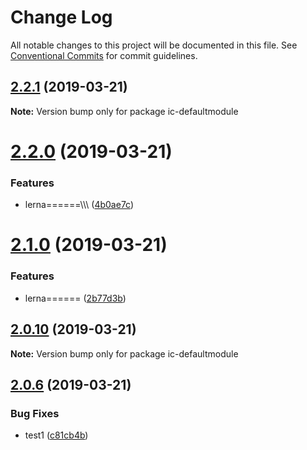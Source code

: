 # Change Log

All notable changes to this project will be documented in this file.
See [Conventional Commits](https://conventionalcommits.org) for commit guidelines.

## [2.2.1](https://github.com/xiaolei/ic-defaultmodule/compare/ic-defaultmodule@2.2.0...ic-defaultmodule@2.2.1) (2019-03-21)

**Note:** Version bump only for package ic-defaultmodule





# [2.2.0](https://github.com/xiaolei/ic-defaultmodule/compare/ic-defaultmodule@2.1.0...ic-defaultmodule@2.2.0) (2019-03-21)


### Features

* lerna======\\\\\ ([4b0ae7c](https://github.com/xiaolei/ic-defaultmodule/commit/4b0ae7c))





# [2.1.0](https://github.com/xiaolei/ic-defaultmodule/compare/ic-defaultmodule@2.0.10...ic-defaultmodule@2.1.0) (2019-03-21)


### Features

* lerna====== ([2b77d3b](https://github.com/xiaolei/ic-defaultmodule/commit/2b77d3b))





## [2.0.10](https://github.com/xiaolei/ic-defaultmodule/compare/ic-defaultmodule@2.0.9...ic-defaultmodule@2.0.10) (2019-03-21)

**Note:** Version bump only for package ic-defaultmodule





## [2.0.6](https://github.com/xiaolei/ic-defaultmodule/compare/ic-defaultmodule@2.0.5...ic-defaultmodule@2.0.6) (2019-03-21)


### Bug Fixes

* test1 ([c81cb4b](https://github.com/xiaolei/ic-defaultmodule/commit/c81cb4b))
